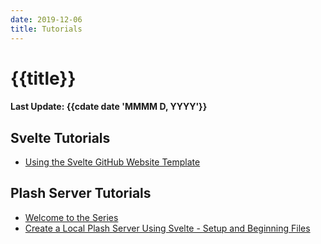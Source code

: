 ```yaml
---
date: 2019-12-06
title: Tutorials
---
```

 
# {{title}}
 
#### Last Update: {{cdate date 'MMMM D, YYYY'}}
 
## Svelte Tutorials

- [Using the Svelte GitHub Website Template](/#/tutorials/svelteweb/using-template)

## Plash Server Tutorials

- [Welcome to the Series](/#/tutorials/plashserver/series)
- [Create a Local Plash Server Using Svelte - Setup and Beginning Files](/#/tutorials/plashserver/plashserversetup)

